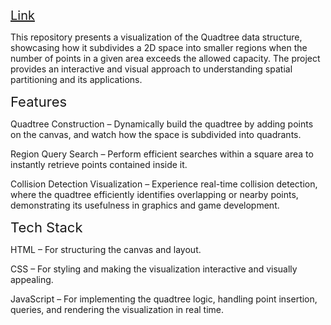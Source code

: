 <a href="https://quadtree-visualization-sy5t.vercel.app/" style="font-size: 20px"  target="_blank">Link</a>

This repository presents a visualization of the Quadtree data structure, showcasing how it subdivides a 2D space into smaller regions when the number of points in a given area exceeds the allowed capacity. The project provides an interactive and visual approach to understanding spatial partitioning and its applications.

<span style="font-size:22px;">Features</span>


Quadtree Construction – Dynamically build the quadtree by adding points on the canvas, and watch how the space is subdivided into quadrants.

Region Query Search – Perform efficient searches within a square area to instantly retrieve points contained inside it.

Collision Detection Visualization – Experience real-time collision detection, where the quadtree efficiently identifies overlapping or nearby points, demonstrating its usefulness in graphics and game development.

<span style="font-size:22px;">Tech Stack</span>
 

HTML – For structuring the canvas and layout.

CSS – For styling and making the visualization interactive and visually appealing.

JavaScript – For implementing the quadtree logic, handling point insertion, queries, and rendering the visualization in real time.



